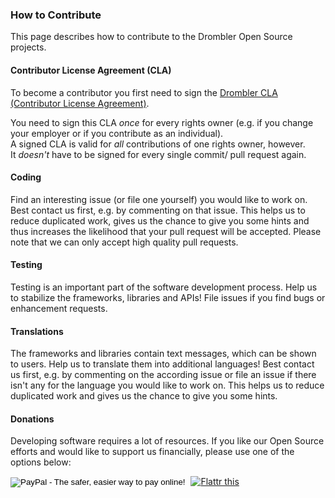 ### How to Contribute

This page describes how to contribute to the Drombler Open Source projects.

#### Contributor License Agreement (CLA)

To become a contributor you first need to sign the [Drombler CLA (Contributor License Agreement)](http://www.drombler.com/oss/drombler-cla).

You need to sign this CLA *once* for every rights owner (e.g. if you change your employer or if you contribute as an individual).  
A signed CLA is valid for *all* contributions of one rights owner, however.  
It *doesn't* have to be signed for every single commit/ pull request again.


#### Coding

Find an interesting issue (or file one yourself) you would like to work on. Best contact us first, e.g. by commenting on that issue. This helps us to reduce duplicated work, 
gives us the chance to give you some hints and thus increases the likelihood that your pull request will be accepted. Please note that we can only accept high quality pull requests.

#### Testing

Testing is an important part of the software development process. Help us to stabilize the frameworks, libraries and APIs! File issues if you find bugs or enhancement requests.

#### Translations

The frameworks and libraries contain text messages, which can be shown to users. Help us to translate them into additional languages! Best contact us first, e.g. by commenting on the according issue 
or file an issue if there isn't any for the language you would like to work on. This helps us to reduce duplicated work and gives us the chance to give you some hints.

#### Donations

Developing software requires a lot of resources. If you like our Open Source efforts and would like to support us financially, please use one of the options below:

<form action="https://www.paypal.com/cgi-bin/webscr" method="post" target="_top" style="display: inline;">
    <input type="hidden" name="cmd" value="_s-xclick">
    <input type="hidden" name="hosted_button_id" value="ZG9SDKDG57H7W">
    <input type="image" src="https://www.paypalobjects.com/en_US/CH/i/btn/btn_donateCC_LG.gif" border="0" name="submit" alt="PayPal - The safer, easier way to pay online!">
    <img alt="" border="0" src="https://www.paypalobjects.com/de_DE/i/scr/pixel.gif" width="1" height="1">
</form>
<a href="https://flattr.com/submit/auto?fid=32jl9p&url=http%3A%2F%2Fwww.drombler.org" target="_blank"><img src="http://button.flattr.com/flattr-badge-large.png" alt="Flattr this" title="Flattr this" border="0"></a>

